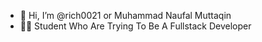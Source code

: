 - 👋 Hi, I’m @rich0021 or Muhammad Naufal Muttaqin
- 👨‍🎓 Student Who Are Trying To Be A Fullstack Developer

<!---
rich0021/rich0021 is a ✨ special ✨ repository because its `README.md` (this file) appears on your GitHub profile.
You can click the Preview link to take a look at your changes.
--->

